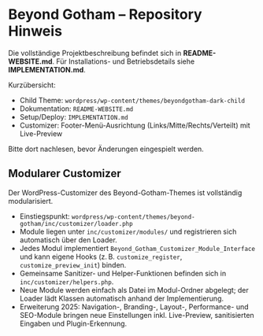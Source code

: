 # Beyond Gotham – Repository Hinweis

Die vollständige Projektbeschreibung befindet sich in **README-WEBSITE.md**. Für Installations- und Betriebsdetails siehe **IMPLEMENTATION.md**.

Kurzübersicht:

- Child Theme: `wordpress/wp-content/themes/beyondgotham-dark-child`
- Dokumentation: `README-WEBSITE.md`
- Setup/Deploy: `IMPLEMENTATION.md`
- Customizer: Footer-Menü-Ausrichtung (Links/Mitte/Rechts/Verteilt) mit Live-Preview

Bitte dort nachlesen, bevor Änderungen eingespielt werden.

## Modularer Customizer

Der WordPress-Customizer des Beyond-Gotham-Themes ist vollständig modularisiert.

- Einstiegspunkt: `wordpress/wp-content/themes/beyond-gotham/inc/customizer/loader.php`
- Module liegen unter `inc/customizer/modules/` und registrieren sich automatisch über den Loader.
- Jedes Modul implementiert `Beyond_Gotham_Customizer_Module_Interface` und kann eigene Hooks (z. B. `customize_register`, `customize_preview_init`) binden.
- Gemeinsame Sanitizer- und Helper-Funktionen befinden sich in `inc/customizer/helpers.php`.
- Neue Module werden einfach als Datei im Modul-Ordner abgelegt; der Loader lädt Klassen automatisch anhand der Implementierung.
- Erweiterung 2025: Navigation-, Branding-, Layout-, Performance- und SEO-Module bringen neue Einstellungen inkl. Live-Preview, sanitisierten Eingaben und Plugin-Erkennung.
